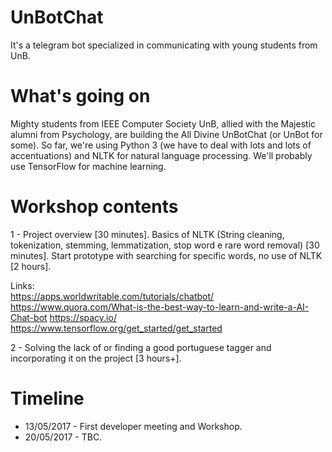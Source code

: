 # UnBotChat

It's a telegram bot specialized in communicating with young students from UnB.

# What's going on

Mighty students from IEEE Computer Society UnB, allied with the Majestic alumni from Psychology, are building the All Divine UnBotChat (or UnBot for some). So far, we're using Python 3 (we have to deal with lots and lots of accentuations) and NLTK for natural language processing. We'll probably use TensorFlow for machine learning.

# Workshop contents


1 - Project overview [30 minutes]. Basics of NLTK (String cleaning, tokenization, stemming, lemmatization, stop word e rare word removal) [30 minutes]. Start prototype with searching for specific words, no use of NLTK [2 hours].

Links:<br>
https://apps.worldwritable.com/tutorials/chatbot/
https://www.quora.com/What-is-the-best-way-to-learn-and-write-a-AI-Chat-bot
https://spacy.io/
https://www.tensorflow.org/get_started/get_started

2 - Solving the lack of or finding a good portuguese tagger and incorporating it on the project [3 hours+].


# Timeline

- 13/05/2017 - First developer meeting and Workshop.
- 20/05/2017 - TBC.

